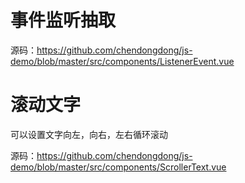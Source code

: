 # 事件监听抽取

源码：https://github.com/chendongdong/js-demo/blob/master/src/components/ListenerEvent.vue

# 滚动文字
可以设置文字向左，向右，左右循环滚动

源码：https://github.com/chendongdong/js-demo/blob/master/src/components/ScrollerText.vue

